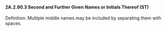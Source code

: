 #### 2A.2.90.3 Second and Further Given Names or Initials Thereof (ST)

Definition: Multiple middle names may be included by separating them with spaces.
